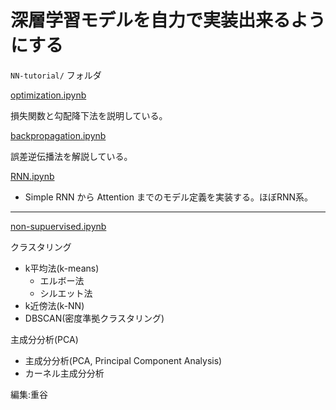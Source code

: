 # 深層学習モデルを自力で実装出来るようにする

`NN-tutorial/` フォルダ

[optimization.ipynb](https://github.com/Tonoyama/Keras-Study/blob/master/NN-tutorial/optimization.ipynb)

損失関数と勾配降下法を説明している。

[backpropagation.ipynb](https://github.com/Tonoyama/Keras-Study/blob/master/NN-tutorial/backpropagation.ipynb)

誤差逆伝播法を解説している。

[RNN.ipynb](https://github.com/Tonoyama/Keras-Study/blob/master/NN-tutorial/RNN.ipynb)

- Simple RNN から Attention までのモデル定義を実装する。ほぼRNN系。

---

[non-supuervised.ipynb](https://github.com/Tonoyama/Keras-Study/blob/master/non-supervised.ipynb)

クラスタリング
- k平均法(k-means)
  - エルボー法
  - シルエット法
- k近傍法(k-NN)
- DBSCAN(密度準拠クラスタリング)

主成分分析(PCA)
- 主成分分析(PCA, Principal Component Analysis)
- カーネル主成分分析


編集:重谷